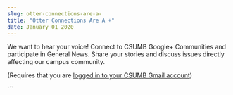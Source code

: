 ```yaml
---
slug: otter-connections-are-a-
title: "Otter Connections Are A +"
date: January 01 2020
---
```


 
<p>
  We want to hear your voice! Connect to CSUMB Google+ Communities and
  participate in General News. Share your stories and discuss issues directly
  affecting our campus community.
</p>
<p>
  &#40;Requires that you are
  <a href="https://mail.google.com/a/csumb.edu"
    >logged in to your CSUMB Gmail account</a
  >&#41;
</p>
```
